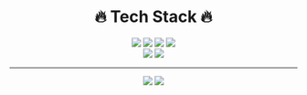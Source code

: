 <div align=center>
  <div>
    <h1>🔥 Tech Stack 🔥</h1>
  </div>

  <div>
    <div>
      <img src="https://img.shields.io/badge/html5-E34F26?style=for-the-badge&logo=html5&logoColor=white"> 
      <img src="https://img.shields.io/badge/css-1572B6?style=for-the-badge&logo=css3&logoColor=white"> 
      <img src="https://img.shields.io/badge/javascript-F7DF1E?style=for-the-badge&logo=javascript&logoColor=black">
      <img src="https://img.shields.io/badge/typescript-3178C6?style=for-the-badge&logo=typescript&logoColor=black">
    </div>
    <div>
      <img src="https://img.shields.io/badge/react-61DAFB?style=for-the-badge&logo=react&logoColor=black"> 
      <img src="https://img.shields.io/badge/github-181717?style=for-the-badge&logo=github&logoColor=white">
    </div>
  </div>

---
  
  <div align=center>
    <img src="https://github-readme-stats.vercel.app/api?username=KNamuuu&count_private=true" />
    <img src="https://github-readme-stats.vercel.app/api/top-langs/?username=KNamuuu&layout=compact&exclude_repo=awaycamp-admin-page" />
  </div>
</div>


<!--
**KNamuuu/KNamuuu** is a ✨ _special_ ✨ repository because its `README.md` (this file) appears on your GitHub profile.

Here are some ideas to get you started:

- 🔭 I’m currently working on ...
- 🌱 I’m currently learning ...
- 👯 I’m looking to collaborate on ...
- 🤔 I’m looking for help with ...
- 💬 Ask me about ...
- 📫 How to reach me: ...
- 😄 Pronouns: ...
- ⚡ Fun fact: ...
-->
